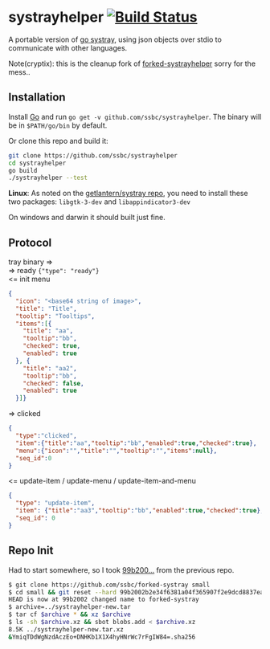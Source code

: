 # systrayhelper [![Build Status](https://travis-ci.org/ssbc/systrayhelper.svg?branch=master)](https://travis-ci.org/ssbc/systrayhelper)
A portable version of [go systray](https://github.com/getlantern/systray), using json objects over stdio to communicate with other languages.

Note(cryptix): this is the cleanup fork of [forked-systrayhelper](https://github.com/ssbc/forked-systrayhelper) sorry for the mess..

## Installation

Install [Go](https://golang.org) and run `go get -v github.com/ssbc/systrayhelper`. The binary will be in `$PATH/go/bin` by default.

Or clone this repo and build it:

```bash
git clone https://github.com/ssbc/systrayhelper
cd systrayhelper
go build
./systrayhelper --test
```

**Linux**: As noted on the [getlantern/systray repo](https://github.com/getlantern/systray#linux), you need to install these two packages: `libgtk-3-dev` and `libappindicator3-dev`

On windows and darwin it should built just fine.


## Protocol

tray binary =>  
=> ready  `{"type": "ready"}`  
<= init menu
```json
{
  "icon": "<base64 string of image>",
  "title": "Title",
  "tooltip": "Tooltips",
  "items":[{
    "title": "aa",
    "tooltip":"bb",
    "checked": true,
    "enabled": true
  }, {
    "title": "aa2",
    "tooltip":"bb",
    "checked": false,
    "enabled": true
  }]}
```
=> clicked  
```json
{
  "type":"clicked",
  "item":{"title":"aa","tooltip":"bb","enabled":true,"checked":true},
  "menu":{"icon":"","title":"","tooltip":"","items":null},
  "seq_id":0
}
```
<= update-item / update-menu / update-item-and-menu
```json
{
  "type": "update-item",
  "item": {"title":"aa3","tooltip":"bb","enabled":true,"checked":true},
  "seq_id": 0
}
```

## Repo Init

Had to start somewhere, so I took [99b200...](https://github.com/ssbc/forked-systray/commit/99b2002b2e34f6381a04f365907f2e9dcd8837ea) from the previous repo.


```bash
$ git clone https://github.com/ssbc/forked-systray small
$ cd small && git reset --hard 99b2002b2e34f6381a04f365907f2e9dcd8837ea
HEAD is now at 99b2002 changed name to forked-systray
$ archive=../systrayhelper-new.tar
$ tar cf $archive * && xz $archive
$ ls -sh $archive.xz && sbot blobs.add < $archive.xz
8.5K ../systrayhelper-new.tar.xz
&YmiqTDdWgNzdAczEo+DNHKb1X1X4hyHNrWc7rFgIW84=.sha256
```
